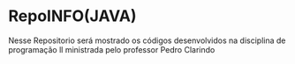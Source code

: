 # RepoINFO(JAVA)
Nesse Repositorio será mostrado os códigos desenvolvidos na disciplina de programação ll ministrada pelo professor Pedro Clarindo
